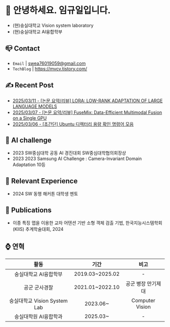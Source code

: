 
# 👋 안녕하세요. 임규일입니다.
- (현)숭실대학교 Vision system laboratory
- (현)숭실대학교 AI융합학부


## 📪 Contact

- `Email` | swea76019059@gmail.com
- `TechBlog` | <a href="https://stg0123.github.io/" target="_blank">https://mvcv.tistory.com/</a>


## ✍️ Recent Post 
- [2025/03/11 - [논문 요약/리뷰] LORA: LOW-RANK ADAPTATION OF LARGE LANGUAGE MODELS](https://mvcv.tistory.com/74) <br/>
- [2025/03/07 - [논문 요약/리뷰] FuseMix: Data-Efficient Multimodal Fusion on a Single GPU](https://mvcv.tistory.com/73) <br/>
- [2025/03/06 - [초간단] Ubuntu 디렉터리 용량 확인 명령어 모음](https://mvcv.tistory.com/72) <br/>


## 🏁 AI challenge
- 2023 SW중심대학 공동 AI 경진대회 SW중심대학협의회장상
- 2023 2023 Samsung AI Challenge : Camera-Invariant Domain Adaptation 10등

## 🌟 Relevant Experience
- 2024 SW 동행 해커톤 대학생 멘토

## 📜 Publications
- 이종 특징 맵을 이용한 교차 어텐션 기반 소형 객체 검출 기법, 한국지능시스템학회(KIIS) 추계학술대회, 2024

## ⌚ 연혁<br/>
|활동|기간|비고|
|:---:|:---:|:---:|
|숭실대학교 AI융합학부|2019.03~2025.02 |-|
|공군 군사경찰 |2021.01~2022.10|공군 병장 만기제대|
|숭실대학교 Vision System Lab | 2023.06~ | Computer Vision |
|숭실대학원 AI융합학과 | 2025.03~ |-| 

